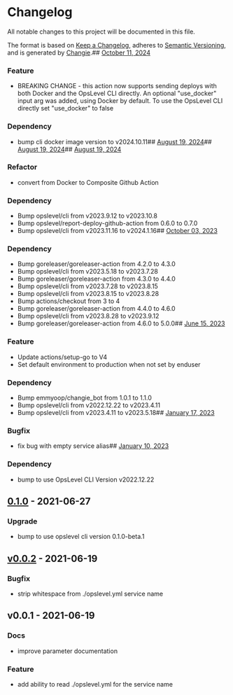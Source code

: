 # Changelog
All notable changes to this project will be documented in this file.

The format is based on [Keep a Changelog](https://keepachangelog.com/en/1.0.0/),
adheres to [Semantic Versioning](https://semver.org/spec/v2.0.0.html),
and is generated by [Changie](https://github.com/miniscruff/changie).## [October 11, 2024](https://github.com/OpsLevel/opslevel-go/compare/v0.10.0...v1.0.0)
### Feature
* BREAKING CHANGE - this action now supports sending deploys with both Docker and the OpsLevel CLI directly. An optional "use_docker" input arg was added, using Docker by default. To use the OpsLevel CLI directly set "use_docker" to false
### Dependency
* bump cli docker image version to v2024.10.11## [August 19, 2024](https://github.com/OpsLevel/opslevel-go/compare/v0.9.0...v0.10.0)## [August 19, 2024](https://github.com/OpsLevel/opslevel-go/compare/v0.8.0...v0.9.0)## [August 19, 2024](https://github.com/OpsLevel/opslevel-go/compare/v0.7.0...v0.8.0)
### Refactor
* convert from Docker to Composite Github Action
### Dependency
* Bump opslevel/cli from v2023.9.12 to v2023.10.8
* Bump opslevel/report-deploy-github-action from 0.6.0 to 0.7.0
* Bump opslevel/cli from v2023.11.16 to v2024.1.16## [October 03, 2023](https://github.com/OpsLevel/opslevel-go/compare/v0.6.0...v0.7.0)
### Dependency
* Bump goreleaser/goreleaser-action from 4.2.0 to 4.3.0
* Bump opslevel/cli from v2023.5.18 to v2023.7.28
* Bump goreleaser/goreleaser-action from 4.3.0 to 4.4.0
* Bump opslevel/cli from v2023.7.28 to v2023.8.15
* Bump opslevel/cli from v2023.8.15 to v2023.8.28
* Bump actions/checkout from 3 to 4
* Bump goreleaser/goreleaser-action from 4.4.0 to 4.6.0
* Bump opslevel/cli from v2023.8.28 to v2023.9.12
* Bump goreleaser/goreleaser-action from 4.6.0 to 5.0.0## [June 15, 2023](https://github.com/OpsLevel/opslevel-go/compare/v0.5.0...v0.6.0)
### Feature
* Update actions/setup-go to V4
* Set default environment to production when not set by enduser
### Dependency
* Bump emmyoop/changie_bot from 1.0.1 to 1.1.0
* Bump opslevel/cli from v2022.12.22 to v2023.4.11
* Bump opslevel/cli from v2023.4.11 to v2023.5.18## [January 17, 2023](https://github.com/OpsLevel/opslevel-go/compare/v0.4.0...v0.5.0)
### Bugfix
* fix bug with empty service alias## [January 10, 2023](https://github.com/OpsLevel/opslevel-go/compare/v0.1.0...v0.4.0)
### Dependency
* bump to use OpsLevel CLI Version v2022.12.22
<a name="0.1.0"></a>
## [0.1.0] - 2021-06-27
### Upgrade
- bump to use opslevel cli version 0.1.0-beta.1


<a name="v0.0.2"></a>
## [v0.0.2] - 2021-06-19
### Bugfix
- strip whitespace from ./opslevel.yml service name


<a name="v0.0.1"></a>
## v0.0.1 - 2021-06-19
### Docs
- improve parameter documentation

### Feature
- add ability to read ./opslevel.yml for the service name


[Unreleased]: https://github.com/OpsLevel/github-actions/compare/0.1.0...HEAD
[0.1.0]: https://github.com/OpsLevel/github-actions/compare/v0.0.2...0.1.0
[v0.0.2]: https://github.com/OpsLevel/github-actions/compare/v0.0.1...v0.0.2
